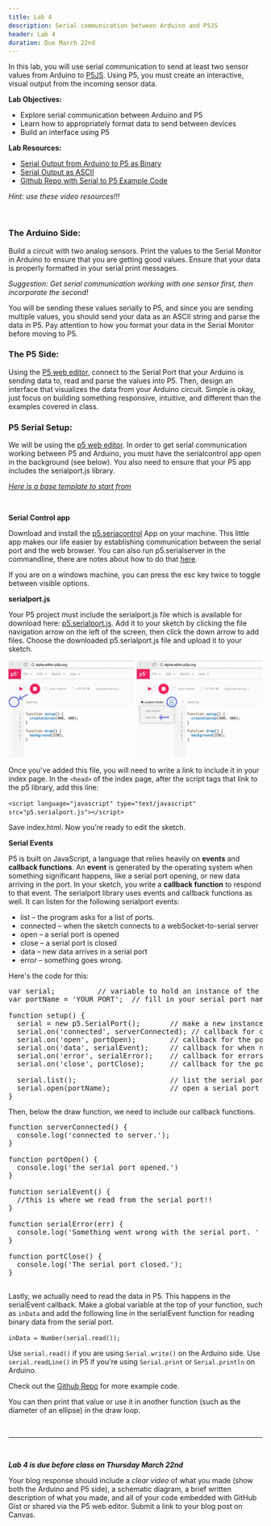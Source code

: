 ```yaml
---
title: Lab 4
description: Serial communication between Arduino and P5JS
header: Lab 4
duration: Due March 22nd
---
```


In this lab, you will use serial communication to send at least two sensor values from Arduino to [P5JS](https://p5js.org). Using P5, you must create an interactive, visual output from the incoming sensor data.

<span class="underlined">**Lab Objectives:**</span>

+ Explore serial communication between Arduino and P5
+ Learn how to appropriately format data to send between devices
+ Build an interface using P5

<span class="underlined">**Lab Resources:**</span>

+ [Serial Output from Arduino to P5 as Binary](https://vimeo.com/237203208)
+ [Serial Output as ASCII](https://vimeo.com/239025399)
+ [Github Repo with Serial to P5 Example Code](https://github.com/coloringchaos/Object_Examples/tree/master/Serial)

*Hint: use these video resources!!!*

<br>

### <span class="underlined">**The Arduino Side:**</span>

Build a circuit with two analog sensors. Print the values to the Serial Monitor in Arduino to ensure that you are getting good values. Ensure that your data is properly formatted in your serial print messages.

*Suggestion: Get serial communication working with one sensor first, then incorporate the second!*

You will be sending these values serially to P5, and since you are sending multiple values, you should send your data as an ASCII string and parse the data in P5. Pay attention to how you format your data in the Serial Monitor before moving to P5.

### <span class="underlined">**The P5 Side:**</span>

Using the [P5 web editor](http://alpha.editor.p5js.org/), connect to the Serial Port that your Arduino is sending data to, read and parse the values into P5. Then, design an interface that visualizes the data from your Arduino circuit. Simple is okay, just focus on building something responsive, intuitive, and different than the examples covered in class.

### <span class="underlined">**P5 Serial Setup:**</span>

We will be using the [p5 web editor](http://alpha.editor.p5js.org/). In order to get serial communication working between P5 and Arduino, you must have the serialcontrol app open in the background (see below). You also need to ensure that your P5 app includes the serialport.js library.

<span class="test">*[Here is a base template to start from](http://alpha.editor.p5js.org/coloringchaos/sketches/Sya5qKBYf)*</span>

<br>

**Serial Control app**

Download and install the [p5.seriacontrol](https://github.com/vanevery/p5.serialcontrol/releases) App on your machine. This little app makes our life easier by establishing communication between the serial port and the web browser. You can also run p5.serialserver in the commandline, there are notes about how to do that [here](https://itp.nyu.edu/physcomp/labs/labs-serial-communication/lab-serial-input-to-the-p5-js-ide/).

If you are on a windows machine, you can press the esc key twice to toggle between visible options.


**serialport.js**

Your P5 project must include the serialport.js file which is available for download here: [p5.serialport.js](https://raw.githubusercontent.com/vanevery/p5.serialport/master/lib/p5.serialport.js). Add it to your sketch by clicking the file navigation arrow on the left of the screen, then click the down arrow to add files. Choose the downloaded p5.serialport.js file and upload it to your sketch.

![p5 add file](assets/p5-add-file.png "Add file to P5")

Once you've added this file, you will need to write a link to include it in your index page. In the `<head>` of the index page, after the script tags that link to the p5 library, add this line:

`<script language="javascript" type="text/javascript" src="p5.serialport.js"></script>`

Save index.html. Now you’re ready to edit the sketch.

<!-- **Connect to the Serial Port**

First, you need to find out what port you are connected to. Use the following code in *sketch.js* to determine what serial ports are available.

<pre>
var serial; // variable to hold an instance of the serialport library

function setup() {
 serial = new p5.SerialPort(); // make a new instance of the serialport library
 serial.on('list', printList); // set a callback function for the serialport list event

 serial.list(); // list the serial ports
}

// get the list of ports:
function printList(portList) {
 // portList is an array of serial port names
 for (var i = 0; i < portList.length; i++) {
 // Display the list the console:
 print(i + " " + portList[i]);
 }
}
</pre> -->

**Serial Events**

P5 is built on JavaScript, a language that relies heavily on **events** and **callback functions**. An **event** is generated by the operating system when something significant happens, like a serial port opening, or new data arriving in the port. In your sketch, you write a **callback function** to respond to that event. The serialport library uses events and callback functions as well. It can listen for the following serialport events:

+ list – the program asks for a list of ports.
+ connected – when the sketch connects to a webSocket-to-serial server
+ open – a serial port is opened
+ close – a serial port is closed
+ data – new data arrives in a serial port
+ error – something goes wrong.

Here's the code for this:

<pre>
var serial;          // variable to hold an instance of the serialport library
var portName = 'YOUR PORT';  // fill in your serial port name here

function setup() {
  serial = new p5.SerialPort();       // make a new instance of the serialport library
  serial.on('connected', serverConnected); // callback for connecting to the server
  serial.on('open', portOpen);        // callback for the port opening
  serial.on('data', serialEvent);     // callback for when new data arrives
  serial.on('error', serialError);    // callback for errors
  serial.on('close', portClose);      // callback for the port closing

  serial.list();                      // list the serial ports
  serial.open(portName);              // open a serial port
}
</pre>

Then, below the draw function, we need to include our callback functions.

<pre>
function serverConnected() {
  console.log('connected to server.');
}

function portOpen() {
  console.log('the serial port opened.')
}

function serialEvent() {
  //this is where we read from the serial port!!
}

function serialError(err) {
  console.log('Something went wrong with the serial port. ' + err);
}

function portClose() {
  console.log('The serial port closed.');
}

</pre>

Lastly, we actually need to read the data in P5. This happens in the serialEvent callback. Make a global variable at the top of your function, such as `inData` and add the following line in the serialEvent function for reading binary data from the serial port.

`inData = Number(serial.read());`

Use `serial.read()` if you are using `Serial.write()` on the Arduino side. Use `serial.readLine()` in P5 if you're using `Serial.print` or `Serial.println` on Arduino.

Check out the [Github Repo](https://github.com/coloringchaos/Object_Examples/tree/master/Serial) for more example code.

You can then print that value or use it in another function (such as the diameter of an ellipse) in the draw loop.

<br>
<hr>
<br>

***Lab 4 is due before class on Thursday March 22nd***

Your blog response should include a *clear video* of what you made (show both the Arduino and P5 side), a schematic diagram, a brief written description of what you made, and all of your code embedded with GitHub Gist or shared via the P5 web editor. Submit a link to your blog post on Canvas.
